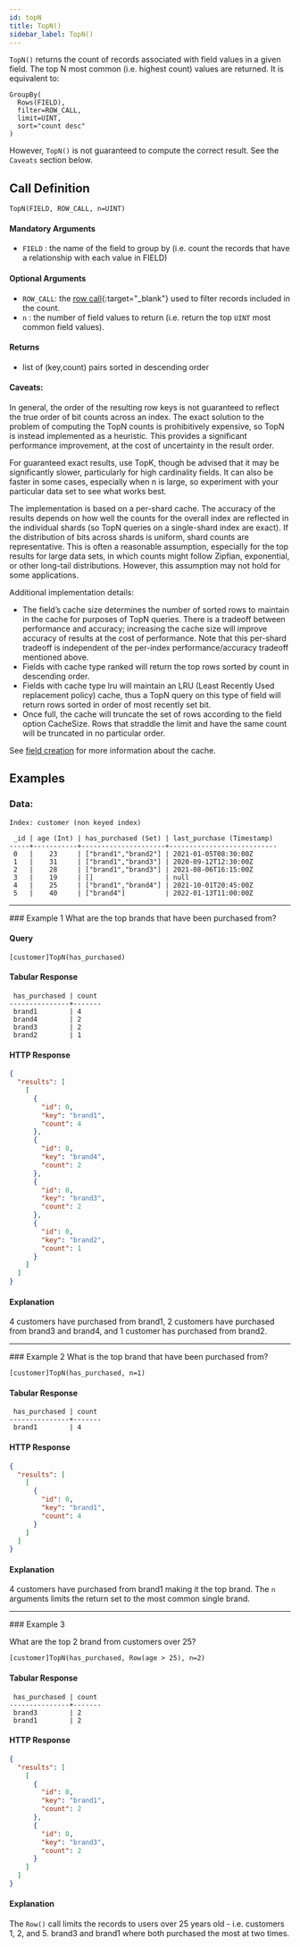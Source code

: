 ```yaml
---
id: topN
title: TopN()
sidebar_label: TopN()
---
```


`TopN()` returns the count of records associated with field values in a given field. The top N most common (i.e. highest count) values are returned. It is equivalent to:

```
GroupBy(
  Rows(FIELD), 
  filter=ROW_CALL, 
  limit=UINT,
  sort="count desc"
)
```

However, `TopN()` is not guaranteed to compute the correct result. See the `Caveats` section below.

## Call Definition

```
TopN(FIELD, ROW_CALL, n=UINT)
```

#### Mandatory Arguments
- `FIELD` : the name of the field to group by (i.e. count the records that have a relationship with each value in FIELD)

#### Optional Arguments
- `ROW_CALL`: the [row call](/pql-guide/pql#row-calls){:target="_blank"} used to filter records included in the count.
- `n` : the number of field values to return (i.e. return the top `UINT` most common field values).

#### Returns
- list of (key,count) pairs sorted in descending order

#### Caveats:

In general, the order of the resulting row keys is not guaranteed to reflect the true order of bit counts across an index. The exact solution to the problem of computing the TopN counts is prohibitively expensive, so TopN is instead implemented as a heuristic. This provides a significant performance improvement, at the cost of uncertainty in the result order.

For guaranteed exact results, use TopK, though be advised that it may be significantly slower, particularly for high cardinality fields. It can also be faster in some cases, especially when n is large, so experiment with your particular data set to see what works best.

The implementation is based on a per-shard cache. The accuracy of the results depends on how well the counts for the overall index are reflected in the individual shards (so TopN queries on a single-shard index are exact). If the distribution of bits across shards is uniform, shard counts are representative. This is often a reasonable assumption, especially for the top results for large data sets, in which counts might follow Zipfian, exponential, or other long-tail distributions. However, this assumption may not hold for some applications.

Additional implementation details:

- The field’s cache size determines the number of sorted rows to maintain in the cache for purposes of TopN queries. There is a tradeoff between performance and accuracy; increasing the cache size will improve accuracy of results at the cost of performance. Note that this per-shard tradeoff is independent of the per-index performance/accuracy tradeoff mentioned above.
- Fields with cache type ranked will return the top rows sorted by count in descending order.
- Fields with cache type lru will maintain an LRU (Least Recently Used replacement policy) cache, thus a TopN query on this type of field will return rows sorted in order of most recently set bit.
- Once full, the cache will truncate the set of rows according to the field option CacheSize. Rows that straddle the limit and have the same count will be truncated in no particular order.

See [field creation](/community/community-api/http-api#create-field) for more information about the cache.

## Examples

### Data:
```
Index: customer (non keyed index)

 _id | age (Int) | has_purchased (Set) | last_purchase (Timestamp)
-----+-----------+---------------------+---------------------------
 0   |    23     | ["brand1","brand2"] | 2021-01-05T08:30:00Z
 1   |    31     | ["brand1","brand3"] | 2020-09-12T12:30:00Z
 2   |    28     | ["brand1","brand3"] | 2021-08-06T16:15:00Z
 3   |    19     | []                  | null
 4   |    25     | ["brand1","brand4"] | 2021-10-01T20:45:00Z
 5   |    40     | ["brand4"]          | 2022-01-13T11:00:00Z
```
<hr>
### Example 1
What are the top brands that have been purchased from?

#### Query
```
[customer]TopN(has_purchased)
```
#### Tabular Response
```
 has_purchased | count
---------------+-------
 brand1        | 4
 brand4        | 2
 brand3        | 2
 brand2        | 1
```
#### HTTP Response
```json
{
  "results": [
    [
      {
        "id": 0,
        "key": "brand1",
        "count": 4
      },
      {
        "id": 0,
        "key": "brand4",
        "count": 2
      },
      {
        "id": 0,
        "key": "brand3",
        "count": 2
      },
      {
        "id": 0,
        "key": "brand2",
        "count": 1
      }
    ]
  ]
}
```
#### Explanation
4 customers have purchased from brand1, 2 customers have purchased from brand3 and brand4, and 1 customer has purchased from brand2.

<hr>
### Example 2
What is the top brand that have been purchased from?

```
[customer]TopN(has_purchased, n=1)
```
#### Tabular Response
```
 has_purchased | count
---------------+-------
 brand1        | 4
```

#### HTTP Response
```json
{
  "results": [
    [
      {
        "id": 0,
        "key": "brand1",
        "count": 4
      }
    ]
  ]
}
```

#### Explanation
4 customers have purchased from brand1 making it the top brand. The `n` arguments limits the return set to the most common single brand.

<hr>
### Example 3

What are the top 2 brand from customers over 25?

```
[customer]TopN(has_purchased, Row(age > 25), n=2)
```
#### Tabular Response
```
 has_purchased | count
---------------+-------
 brand3        | 2
 brand1        | 2
```

#### HTTP Response
```json
{
  "results": [
    [
      {
        "id": 0,
        "key": "brand1",
        "count": 2
      },
      {
        "id": 0,
        "key": "brand3",
        "count": 2
      }
    ]
  ]
}
```

#### Explanation
The `Row()` call limits the records to users over 25 years old - i.e. customers 1, 2, and 5. brand3 and brand1 where both purchased the most at two times.
